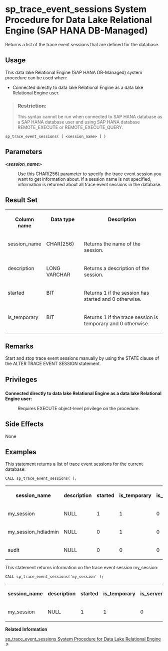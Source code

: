 <!-- loio3a8340e1d6cd40ebbb3717c9530a2047 -->

# sp\_trace\_event\_sessions System Procedure for Data Lake Relational Engine \(SAP HANA DB-Managed\)

Returns a list of the trace event sessions that are defined for the database.



<a name="loio3a8340e1d6cd40ebbb3717c9530a2047__section_sdq_vbb_1yb"/>

## Usage

This data lake Relational Engine \(SAP HANA DB-Managed\) system procedure can be used when:

-   Connected directly to data lake Relational Engine as a data lake Relational Engine user.

> ### Restriction:  
> This syntax cannot be run when connected to SAP HANA database as a SAP HANA database user and using SAP HANA database REMOTE\_EXECUTE or REMOTE\_EXECUTE\_QUERY.



```
sp_trace_event_sessions( [ <session_name> ] )
```



<a name="loio3a8340e1d6cd40ebbb3717c9530a2047__section_iyf_2l2_srb"/>

## Parameters


<dl>
<dt><b>

*<session\_name\>* 

</b></dt>
<dd>

Use this CHAR\(256\) parameter to specify the trace event session you want to get information about. If a session name is not specified, information is returned about all trace event sessions in the database.



</dd>
</dl>



<a name="loio3a8340e1d6cd40ebbb3717c9530a2047__section_ptt_2l2_srb"/>

## Result Set


<table>
<tr>
<th valign="top">

Column name

</th>
<th valign="top">

Data type

</th>
<th valign="top">

Description

</th>
</tr>
<tr>
<td valign="top">

session\_name

</td>
<td valign="top">

CHAR\(256\)

</td>
<td valign="top">

Returns the name of the session.

</td>
</tr>
<tr>
<td valign="top">

description

</td>
<td valign="top">

LONG VARCHAR

</td>
<td valign="top">

Returns a description of the session.

</td>
</tr>
<tr>
<td valign="top">

started

</td>
<td valign="top">

BIT

</td>
<td valign="top">

Returns 1 if the session has started and 0 otherwise.

</td>
</tr>
<tr>
<td valign="top">

is\_temporary

</td>
<td valign="top">

BIT

</td>
<td valign="top">

Returns 1 if the trace session is temporary and 0 otherwise.

</td>
</tr>
</table>



<a name="loio3a8340e1d6cd40ebbb3717c9530a2047__section_wph_fl2_srb"/>

## Remarks

Start and stop trace event sessions manually by using the STATE clause of the ALTER TRACE EVENT SESSION statement.



<a name="loio3a8340e1d6cd40ebbb3717c9530a2047__section_gs5_1cb_1yb"/>

## Privileges



### 


<dl>
<dt><b>

Connected directly to data lake Relational Engine as a data lake Relational Engine user:

</b></dt>
<dd>

Requires EXECUTE object-level privilege on the procedure.



</dd>
</dl>



<a name="loio3a8340e1d6cd40ebbb3717c9530a2047__section_i5x_fl2_srb"/>

## Side Effects

None



## Examples

This statement returns a list of trace event sessions for the current database:

```
CALL sp_trace_event_sessions( );
```


<table>
<tr>
<th valign="top">

session\_name

</th>
<th valign="top">

description

</th>
<th valign="top">

started

</th>
<th valign="top">

is\_temporary

</th>
<th valign="top">

is\_server

</th>
</tr>
<tr>
<td valign="top">

my\_session

</td>
<td valign="top">

NULL

</td>
<td valign="top">

1

</td>
<td valign="top">

1

</td>
<td valign="top">

0

</td>
</tr>
<tr>
<td valign="top">

my\_session\_hdladmin

</td>
<td valign="top">

NULL

</td>
<td valign="top">

0

</td>
<td valign="top">

1

</td>
<td valign="top">

0

</td>
</tr>
<tr>
<td valign="top">

audit

</td>
<td valign="top">

NULL

</td>
<td valign="top">

0

</td>
<td valign="top">

0

</td>
<td valign="top">

0

</td>
</tr>
</table>

This statement returns information on the trace event session my\_session:

```
CALL sp_trace_event_sessions('my_session' );
```


<table>
<tr>
<th valign="top">

session\_name

</th>
<th valign="top">

description

</th>
<th valign="top">

started

</th>
<th valign="top">

is\_temporary

</th>
<th valign="top">

is\_server

</th>
</tr>
<tr>
<td valign="top">

my\_session

</td>
<td valign="top">

NULL

</td>
<td valign="top">

1

</td>
<td valign="top">

1

</td>
<td valign="top">

0

</td>
</tr>
</table>

**Related Information**  


[sp_trace_event_sessions System Procedure for Data Lake Relational Engine](https://help.sap.com/viewer/19b3964099384f178ad08f2d348232a9/2024_1_QRC/en-US/8179c9326ce210149a84c8b4621ed3d9.html "Returns a list of the trace event sessions that are defined for the database.") :arrow_upper_right:

